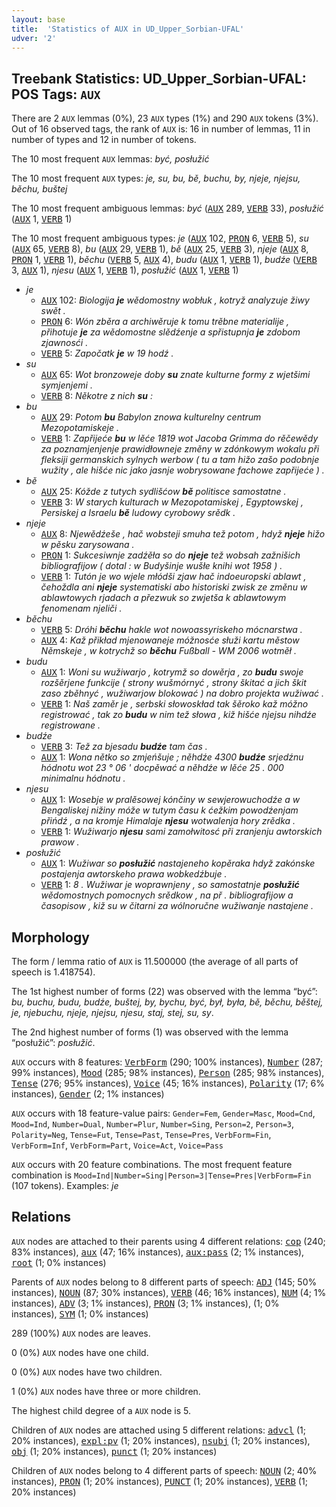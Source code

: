 ```yaml
---
layout: base
title:  'Statistics of AUX in UD_Upper_Sorbian-UFAL'
udver: '2'
---
```


## Treebank Statistics: UD_Upper_Sorbian-UFAL: POS Tags: `AUX`

There are 2 `AUX` lemmas (0%), 23 `AUX` types (1%) and 290 `AUX` tokens (3%).
Out of 16 observed tags, the rank of `AUX` is: 16 in number of lemmas, 11 in number of types and 12 in number of tokens.

The 10 most frequent `AUX` lemmas: <em>być, posłužić</em>

The 10 most frequent `AUX` types:  <em>je, su, bu, bě, buchu, by, njeje, njejsu, běchu, buštej</em>

The 10 most frequent ambiguous lemmas: <em>być</em> (<tt><a href="hsb_ufal-pos-AUX.html">AUX</a></tt> 289, <tt><a href="hsb_ufal-pos-VERB.html">VERB</a></tt> 33), <em>posłužić</em> (<tt><a href="hsb_ufal-pos-AUX.html">AUX</a></tt> 1, <tt><a href="hsb_ufal-pos-VERB.html">VERB</a></tt> 1)

The 10 most frequent ambiguous types:  <em>je</em> (<tt><a href="hsb_ufal-pos-AUX.html">AUX</a></tt> 102, <tt><a href="hsb_ufal-pos-PRON.html">PRON</a></tt> 6, <tt><a href="hsb_ufal-pos-VERB.html">VERB</a></tt> 5), <em>su</em> (<tt><a href="hsb_ufal-pos-AUX.html">AUX</a></tt> 65, <tt><a href="hsb_ufal-pos-VERB.html">VERB</a></tt> 8), <em>bu</em> (<tt><a href="hsb_ufal-pos-AUX.html">AUX</a></tt> 29, <tt><a href="hsb_ufal-pos-VERB.html">VERB</a></tt> 1), <em>bě</em> (<tt><a href="hsb_ufal-pos-AUX.html">AUX</a></tt> 25, <tt><a href="hsb_ufal-pos-VERB.html">VERB</a></tt> 3), <em>njeje</em> (<tt><a href="hsb_ufal-pos-AUX.html">AUX</a></tt> 8, <tt><a href="hsb_ufal-pos-PRON.html">PRON</a></tt> 1, <tt><a href="hsb_ufal-pos-VERB.html">VERB</a></tt> 1), <em>běchu</em> (<tt><a href="hsb_ufal-pos-VERB.html">VERB</a></tt> 5, <tt><a href="hsb_ufal-pos-AUX.html">AUX</a></tt> 4), <em>budu</em> (<tt><a href="hsb_ufal-pos-AUX.html">AUX</a></tt> 1, <tt><a href="hsb_ufal-pos-VERB.html">VERB</a></tt> 1), <em>budźe</em> (<tt><a href="hsb_ufal-pos-VERB.html">VERB</a></tt> 3, <tt><a href="hsb_ufal-pos-AUX.html">AUX</a></tt> 1), <em>njesu</em> (<tt><a href="hsb_ufal-pos-AUX.html">AUX</a></tt> 1, <tt><a href="hsb_ufal-pos-VERB.html">VERB</a></tt> 1), <em>posłužić</em> (<tt><a href="hsb_ufal-pos-AUX.html">AUX</a></tt> 1, <tt><a href="hsb_ufal-pos-VERB.html">VERB</a></tt> 1)


* <em>je</em>
  * <tt><a href="hsb_ufal-pos-AUX.html">AUX</a></tt> 102: <em>Biologija <b>je</b> wědomostny wobłuk , kotryž analyzuje žiwy swět .</em>
  * <tt><a href="hsb_ufal-pos-PRON.html">PRON</a></tt> 6: <em>Wón zběra a archiwěruje k tomu trěbne materialije , přihotuje <b>je</b> za wědomostne slědźenje a spřistupnja <b>je</b> zdobom zjawnosći .</em>
  * <tt><a href="hsb_ufal-pos-VERB.html">VERB</a></tt> 5: <em>Započatk <b>je</b> w 19 hodź .</em>
* <em>su</em>
  * <tt><a href="hsb_ufal-pos-AUX.html">AUX</a></tt> 65: <em>Wot bronzoweje doby <b>su</b> znate kulturne formy z wjetšimi symjenjemi .</em>
  * <tt><a href="hsb_ufal-pos-VERB.html">VERB</a></tt> 8: <em>Někotre z nich <b>su</b> :</em>
* <em>bu</em>
  * <tt><a href="hsb_ufal-pos-AUX.html">AUX</a></tt> 29: <em>Potom <b>bu</b> Babylon znowa kulturelny centrum Mezopotamiskeje .</em>
  * <tt><a href="hsb_ufal-pos-VERB.html">VERB</a></tt> 1: <em>Zapřijeće <b>bu</b> w lěće 1819 wot Jacoba Grimma do rěčewědy za poznamjenjenje prawidłowneje změny w zdónkowym wokalu při fleksiji germanskich sylnych werbow ( tu a tam hižo zašo podobnje wužity , ale hišće nic jako jasnje wobrysowane fachowe zapřijeće ) .</em>
* <em>bě</em>
  * <tt><a href="hsb_ufal-pos-AUX.html">AUX</a></tt> 25: <em>Kóžde z tutych sydlišćow <b>bě</b> politisce samostatne .</em>
  * <tt><a href="hsb_ufal-pos-VERB.html">VERB</a></tt> 3: <em>W starych kulturach w Mezopotamiskej , Egyptowskej , Persiskej a Israelu <b>bě</b> ludowy cyrobowy srědk .</em>
* <em>njeje</em>
  * <tt><a href="hsb_ufal-pos-AUX.html">AUX</a></tt> 8: <em>Njewědźeše , hač wobsteji smuha tež potom , hdyž <b>njeje</b> hižo w pěsku zarysowana .</em>
  * <tt><a href="hsb_ufal-pos-PRON.html">PRON</a></tt> 1: <em>Sukcesiwnje zadźěła so do <b>njeje</b> tež wobsah zažnišich bibliografijow ( dotal : w Budyšinje wušłe knihi wot 1958 ) .</em>
  * <tt><a href="hsb_ufal-pos-VERB.html">VERB</a></tt> 1: <em>Tutón je wo wjele młódši zjaw hač indoeuropski ablawt , čehoždla ani <b>njeje</b> systematiski abo historiski zwisk ze změnu w ablawtowych rjadach a přezwuk so zwjetša k ablawtowym fenomenam njeliči .</em>
* <em>běchu</em>
  * <tt><a href="hsb_ufal-pos-VERB.html">VERB</a></tt> 5: <em>Dróhi <b>běchu</b> hakle wot nowoassyriskeho mócnarstwa .</em>
  * <tt><a href="hsb_ufal-pos-AUX.html">AUX</a></tt> 4: <em>Kaž přikład mjenowaneje móžnosće słuži kartu městow Němskeje , w kotrychž so <b>běchu</b> Fußball - WM 2006 wotměł .</em>
* <em>budu</em>
  * <tt><a href="hsb_ufal-pos-AUX.html">AUX</a></tt> 1: <em>Woni su wužiwarjo , kotrymž so dowěrja , zo <b>budu</b> swoje rozšěrjene funkcije ( strony wušmórnyć , strony škitać a jich škit zaso zběhnyć , wužiwarjow blokować ) na dobro projekta wužiwać .</em>
  * <tt><a href="hsb_ufal-pos-VERB.html">VERB</a></tt> 1: <em>Naš zaměr je , serbski słowoskład tak šěroko kaž móžno registrować , tak zo <b>budu</b> w nim tež słowa , kiž hišće njejsu nihdźe registrowane .</em>
* <em>budźe</em>
  * <tt><a href="hsb_ufal-pos-VERB.html">VERB</a></tt> 3: <em>Tež za bjesadu <b>budźe</b> tam čas .</em>
  * <tt><a href="hsb_ufal-pos-AUX.html">AUX</a></tt> 1: <em>Wona nětko so zmjeńšuje ; něhdźe 4300 <b>budźe</b> srjedźnu hódnotu wot 23 ° 06 ' docpěwać a něhdźe w lěće 25 . 000 minimalnu hódnotu .</em>
* <em>njesu</em>
  * <tt><a href="hsb_ufal-pos-AUX.html">AUX</a></tt> 1: <em>Wosebje w pralěsowej kónčiny w sewjerowuchodźe a w Bengaliskej nižiny móže w tutym času k ćežkim powodźenjam přińdź , a na kromje Himalaje <b>njesu</b> wotwalenja hory zrědka .</em>
  * <tt><a href="hsb_ufal-pos-VERB.html">VERB</a></tt> 1: <em>Wužiwarjo <b>njesu</b> sami zamołwitosć při zranjenju awtorskich prawow .</em>
* <em>posłužić</em>
  * <tt><a href="hsb_ufal-pos-AUX.html">AUX</a></tt> 1: <em>Wužiwar so <b>posłužić</b> nastajeneho kopěraka hdyž zakónske postajenja awtorskeho prawa wobkedźbuje .</em>
  * <tt><a href="hsb_ufal-pos-VERB.html">VERB</a></tt> 1: <em>8 . Wužiwar je woprawnjeny , so samostatnje <b>posłužić</b> wědomostnych pomocnych srědkow , na př . bibliografijow a časopisow , kiž su w čitarni za wólnoručne wužiwanje nastajene .</em>

## Morphology

The form / lemma ratio of `AUX` is 11.500000 (the average of all parts of speech is 1.418754).

The 1st highest number of forms (22) was observed with the lemma “być”: <em>bu, buchu, budu, budźe, buštej, by, bychu, być, był, była, bě, běchu, běštej, je, njebuchu, njeje, njejsu, njesu, staj, stej, su, sy</em>.

The 2nd highest number of forms (1) was observed with the lemma “posłužić”: <em>posłužić</em>.

`AUX` occurs with 8 features: <tt><a href="hsb_ufal-feat-VerbForm.html">VerbForm</a></tt> (290; 100% instances), <tt><a href="hsb_ufal-feat-Number.html">Number</a></tt> (287; 99% instances), <tt><a href="hsb_ufal-feat-Mood.html">Mood</a></tt> (285; 98% instances), <tt><a href="hsb_ufal-feat-Person.html">Person</a></tt> (285; 98% instances), <tt><a href="hsb_ufal-feat-Tense.html">Tense</a></tt> (276; 95% instances), <tt><a href="hsb_ufal-feat-Voice.html">Voice</a></tt> (45; 16% instances), <tt><a href="hsb_ufal-feat-Polarity.html">Polarity</a></tt> (17; 6% instances), <tt><a href="hsb_ufal-feat-Gender.html">Gender</a></tt> (2; 1% instances)

`AUX` occurs with 18 feature-value pairs: `Gender=Fem`, `Gender=Masc`, `Mood=Cnd`, `Mood=Ind`, `Number=Dual`, `Number=Plur`, `Number=Sing`, `Person=2`, `Person=3`, `Polarity=Neg`, `Tense=Fut`, `Tense=Past`, `Tense=Pres`, `VerbForm=Fin`, `VerbForm=Inf`, `VerbForm=Part`, `Voice=Act`, `Voice=Pass`

`AUX` occurs with 20 feature combinations.
The most frequent feature combination is `Mood=Ind|Number=Sing|Person=3|Tense=Pres|VerbForm=Fin` (107 tokens).
Examples: <em>je</em>


## Relations

`AUX` nodes are attached to their parents using 4 different relations: <tt><a href="hsb_ufal-dep-cop.html">cop</a></tt> (240; 83% instances), <tt><a href="hsb_ufal-dep-aux.html">aux</a></tt> (47; 16% instances), <tt><a href="hsb_ufal-dep-aux-pass.html">aux:pass</a></tt> (2; 1% instances), <tt><a href="hsb_ufal-dep-root.html">root</a></tt> (1; 0% instances)

Parents of `AUX` nodes belong to 8 different parts of speech: <tt><a href="hsb_ufal-pos-ADJ.html">ADJ</a></tt> (145; 50% instances), <tt><a href="hsb_ufal-pos-NOUN.html">NOUN</a></tt> (87; 30% instances), <tt><a href="hsb_ufal-pos-VERB.html">VERB</a></tt> (46; 16% instances), <tt><a href="hsb_ufal-pos-NUM.html">NUM</a></tt> (4; 1% instances), <tt><a href="hsb_ufal-pos-ADV.html">ADV</a></tt> (3; 1% instances), <tt><a href="hsb_ufal-pos-PRON.html">PRON</a></tt> (3; 1% instances),  (1; 0% instances), <tt><a href="hsb_ufal-pos-SYM.html">SYM</a></tt> (1; 0% instances)

289 (100%) `AUX` nodes are leaves.

0 (0%) `AUX` nodes have one child.

0 (0%) `AUX` nodes have two children.

1 (0%) `AUX` nodes have three or more children.

The highest child degree of a `AUX` node is 5.

Children of `AUX` nodes are attached using 5 different relations: <tt><a href="hsb_ufal-dep-advcl.html">advcl</a></tt> (1; 20% instances), <tt><a href="hsb_ufal-dep-expl-pv.html">expl:pv</a></tt> (1; 20% instances), <tt><a href="hsb_ufal-dep-nsubj.html">nsubj</a></tt> (1; 20% instances), <tt><a href="hsb_ufal-dep-obj.html">obj</a></tt> (1; 20% instances), <tt><a href="hsb_ufal-dep-punct.html">punct</a></tt> (1; 20% instances)

Children of `AUX` nodes belong to 4 different parts of speech: <tt><a href="hsb_ufal-pos-NOUN.html">NOUN</a></tt> (2; 40% instances), <tt><a href="hsb_ufal-pos-PRON.html">PRON</a></tt> (1; 20% instances), <tt><a href="hsb_ufal-pos-PUNCT.html">PUNCT</a></tt> (1; 20% instances), <tt><a href="hsb_ufal-pos-VERB.html">VERB</a></tt> (1; 20% instances)

